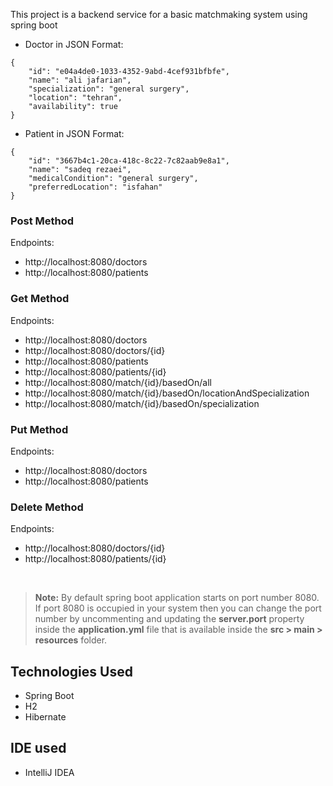 This project is a backend service for a basic matchmaking system using spring boot


* Doctor in JSON Format:
```
{
    "id": "e04a4de0-1033-4352-9abd-4cef931bfbfe",
    "name": "ali jafarian",
    "specialization": "general surgery",
    "location": "tehran",
    "availability": true
}
```
* Patient in JSON Format:
```
{
    "id": "3667b4c1-20ca-418c-8c22-7c82aab9e8a1",
    "name": "sadeq rezaei",
    "medicalCondition": "general surgery",
    "preferredLocation": "isfahan"
}
```

### Post Method 
Endpoints:
* http://localhost:8080/doctors
* http://localhost:8080/patients

### Get Method
Endpoints:
* http://localhost:8080/doctors
* http://localhost:8080/doctors/{id}
* http://localhost:8080/patients
* http://localhost:8080/patients/{id}
* http://localhost:8080/match/{id}/basedOn/all
* http://localhost:8080/match/{id}/basedOn/locationAndSpecialization
* http://localhost:8080/match/{id}/basedOn/specialization

### Put Method
Endpoints:
* http://localhost:8080/doctors
* http://localhost:8080/patients

### Delete Method
Endpoints:
* http://localhost:8080/doctors/{id}
* http://localhost:8080/patients/{id}
</br>

> **Note:** By default spring boot application starts on port number 8080. If port 8080 is occupied in your system then you can change the port number by uncommenting and updating the **server.port** property inside the **application.yml** file that is available inside the **src > main > resources** folder.


##  Technologies Used 
*  Spring Boot 
*  H2 
*  Hibernate

##  IDE used
*  IntelliJ IDEA


